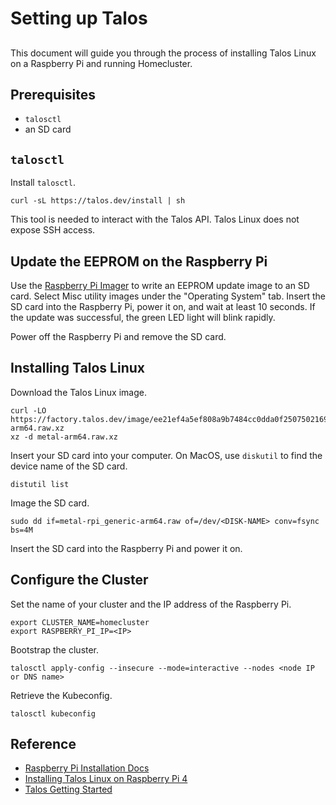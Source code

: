 # Setting up Talos

##




This document will guide you through the process of installing Talos Linux
on a Raspberry Pi and running Homecluster.

## Prerequisites

- `talosctl`
- an SD card

## `talosctl`

Install `talosctl`.

```shell
curl -sL https://talos.dev/install | sh
```

This tool is needed to interact with the Talos API. Talos Linux does not expose
SSH access.

## Update the EEPROM on the Raspberry Pi

Use the [Raspberry Pi Imager](https://www.raspberrypi.com/software/) to write an EEPROM update image to an SD card. Select Misc utility images under the "Operating System" tab. Insert the SD card into the Raspberry Pi, power it on, and wait at least 10 seconds. If the update was successful, the green LED light will blink rapidly.

Power off the Raspberry Pi and remove the SD card.

## Installing Talos Linux

Download the Talos Linux image.

```shell
curl -LO https://factory.talos.dev/image/ee21ef4a5ef808a9b7484cc0dda0f25075021691c8c09a276591eedb638ea1f9/v1.8.0/metal-arm64.raw.xz
xz -d metal-arm64.raw.xz
```

Insert your SD card into your computer. On MacOS, use `diskutil` to find the device
name of the SD card.

```shell
distutil list
```

Image the SD card.

```shell
sudo dd if=metal-rpi_generic-arm64.raw of=/dev/<DISK-NAME> conv=fsync bs=4M
```

Insert the SD card into the Raspberry Pi and power it on.

## Configure the Cluster

Set the name of your cluster and the IP address of the Raspberry Pi.

```shell
export CLUSTER_NAME=homecluster
export RASPBERRY_PI_IP=<IP>
```

Bootstrap the cluster.

```shell
talosctl apply-config --insecure --mode=interactive --nodes <node IP or DNS name>
```

Retrieve the Kubeconfig.

```shell
talosctl kubeconfig
```

## Reference

- [Raspberry Pi Installation Docs](https://www.talos.dev/v1.8/talos-guides/install/single-board-computers/rpi_generic/)
- [Installing Talos Linux on Raspberry Pi 4](https://kubito.dev/posts/talos-linux-raspberry-pi/)
- [Talos Getting Started](https://www.talos.dev/v1.8/introduction/getting-started/)
